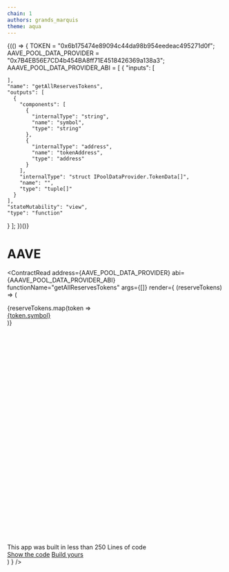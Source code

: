 ```yaml
---
chain: 1
authors: grands_marquis
theme: aqua
---
```


<div class="p-5">
  {(() => {
    TOKEN = "0x6b175474e89094c44da98b954eedeac495271d0f";
    AAVE_POOL_DATA_PROVIDER = "0x7B4EB56E7CD4b454BA8ff71E4518426369a138a3";
    AAAVE_POOL_DATA_PROVIDER_ABI = [
  {
    "inputs": [
      
    ],
    "name": "getAllReservesTokens",
    "outputs": [
      {
        "components": [
          {
            "internalType": "string",
            "name": "symbol",
            "type": "string"
          },
          {
            "internalType": "address",
            "name": "tokenAddress",
            "type": "address"
          }
        ],
        "internalType": "struct IPoolDataProvider.TokenData[]",
        "name": "",
        "type": "tuple[]"
      }
    ],
    "stateMutability": "view",
    "type": "function"
  }
    ];
  })()}

<h1>AAVE</h1>

<ContractRead
address={AAVE_POOL_DATA_PROVIDER}
abi={AAAVE_POOL_DATA_PROVIDER_ABI}
functionName="getAllReservesTokens"
args={[]}
render={
(reserveTokens) => (

<div>
{reserveTokens.map(token =>
    <div key={token.tokenAddress}>
      <a href={`/app/aave_pool?token=${token.tokenAddress}`}>{token.symbol}</a>
    </div>
)}

<div class="mt-15 alert">
  <svg xmlns="http://www.w3.org/2000/svg" fill="none" viewBox="0 0 24 24" class="stroke-info shrink-0 w-6 h-6"><path stroke-linecap="round" stroke-linejoin="round" stroke-width="2" d="M13 16h-1v-4h-1m1-4h.01M21 12a9 9 0 11-18 0 9 9 0 0118 0z"></path></svg>
  <span>This app was built in less than 250 Lines of code</span>
  <div>
    <a href="https://docs.fastdapp.xyz/docs/templates/aave" class="btn btn-sm">Show the code</a>
    <a href="https://fastdapp.xyz/" class="btn btn-sm btn-primary">Build yours</a>
  </div>
</div>
</div>
        )
    }
/>

</div>
